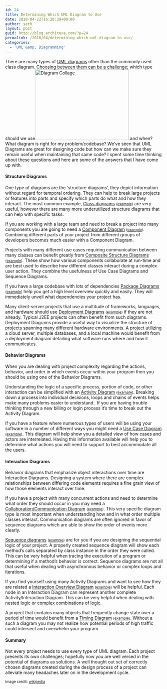 ```yaml
---
id: 24
title: Determining Which UML Diagram to Use
date: 2010-04-22T16:20:29+00:00
author: seth
layout: post
guid: http://blog.architexa.com/?p=24
permalink: /2010/04/determining-which-uml-diagram-to-use/
categories:
  - 'UML &amp; Diagramming'
---
```

<!--S-ButtonZ 1.1.5 Start-->

<div style="float: left; width: 42px; padding-right: 10px; margin: 0 -52px 0 0; position: relative; left: -62px; top: 8px">
</div>

<!--S-ButtonZ 1.1.5 End-->

There are many types of <a href="http://www.agilemodeling.com/essays/umlDiagrams.htm" target="_blank">UML diagrams</a> other than the commonly used class diagram. Choosing between them can be a challenge; which type should we use<a rel="wp-prettyPhoto" href="{{site.baseurl}}/assets/uploads/2010/04/UML_Diagrams.jpg"><img class="size-medium wp-image-25 alignright" title="UML_Diagrams" src="{{site.baseurl}}/assets/uploads/2010/04/UML_Diagrams-300x225.jpg" alt="Diagram Collage" width="300" height="225" srcset="{{site.baseurl}}/assets/uploads/2010/04/UML_Diagrams-300x225.jpg 300w, {{site.baseurl}}/assets/uploads/2010/04/UML_Diagrams.jpg 420w" sizes="(max-width: 300px) 100vw, 300px" /></a> and when? What diagram is right for my problem/codebase? We&#8217;ve seen that UML Diagrams are great for designing code but how can we make sure they remain useful when maintaining that same code? I spent some time thinking about these questions and here are some of the answers that I have come up with.

#### Structure Diagrams

One type of diagrams are the &#8216;structure diagrams&#8217;, they depict information without regard for temporal ordering. They can help to break large projects or features into parts and specify which parts do what and how they interact. The most common example, <a href="http://en.wikipedia.org/wiki/Class_diagram" target="_blank">Class diagrams</a> <small>(<a rel="wp-prettyPhoto" href="{{site.baseurl}}/assets/uploads/2010/04/classUML.png">example</a>)</small> are very useful, however there are many more underutilized structure diagrams that can help with specific tasks.
  
<!--more-->

If you are working with a large team and need to break a project into many components you are going to need a <a href="http://en.wikipedia.org/wiki/Component_diagram" target="_blank">Component Diagram</a> <small>(<a rel="wp-prettyPhoto" href="{{site.baseurl}}/assets/uploads/2010/04/Component-4.png">example</a>)</small>. Combining different parts of your project from different groups of developers becomes much easier with a Component Diagram.

Projects with many different use cases requiring communication between many classes can benefit greatly from <a href="http://en.wikipedia.org/wiki/Composite_structure_diagram" target="_blank">Composite Structure Diagrams</a> <small>(<a rel="wp-prettyPhoto" href="{{site.baseurl}}/assets/uploads/2010/04/Composite_Structure_Diagram.png">example</a>)</small>. These show how various components collaborate at run-time and are best used to describe how different classes interact during a complex user action. They combine the usefulness of Use Case Diagrams and Sequence Diagrams.

If you have a large codebase with lots of dependencies <a href="http://en.wikipedia.org/wiki/Package_diagram" target="_blank">Package Diagrams</a> <small>(<a rel="wp-prettyPhoto" href="{{site.baseurl}}/assets/uploads/2010/04/Package_import-1.png">example</a>)</small> help you get a high level overview quickly and easily. They will immediately unveil what dependencies your project has.

Many client-server projects that use a multitude of frameworks, languages, and hardware should use <a href="http://en.wikipedia.org/wiki/Deployment_diagram" target="_blank">Deployment Diagrams</a> <small>(<a rel="wp-prettyPhoto" href="{{site.baseurl}}/assets/uploads/2010/04/UML_Diagramme_Deploiement.gif">example</a>)</small> if they are not already. Typical J2EE projects can often benefit from such diagrams. Deployment Diagrams provide a useful way to visualize the structure of projects spanning many different hardware environments. A project utilizing a cloud server, multiple databases, and a local machine would benefit from a deployment diagram detailing what software runs where and how it communicates.

#### Behavior Diagrams

When you are dealing with project complexity regarding the actions, behavior, and order in which events occur within your program then you should be using one of the Behavior Diagrams.

Understanding the logic of a specific process, portion of code, or other interaction can be simplified with an <a href="http://en.wikipedia.org/wiki/Activity_diagram" target="_blank">Activity Diagram</a> <small>(<a rel="wp-prettyPhoto" href="{{site.baseurl}}/assets/uploads/2010/04/678px-Activity_Diagram_1.jpg">example</a>)</small>. Breaking down a process into individual decisions, loops and chains of events helps make many problems easier to understand.  If you are having trouble thinking through a new billing or login process it’s time to break out the Activity Diagram.

If you have a feature where numerous types of users will be using your software in a number of different ways you might need a <a href="http://en.wikipedia.org/wiki/Use_case_diagram" target="_blank">Use Case Diagram</a> <small>(<a rel="wp-prettyPhoto" href="{{site.baseurl}}/assets/uploads/2010/04/UML_Use_Case_diagram.png">example</a>)</small>. This diagram will help show you a detailed view of how cases and actors are interrelated. Having this information available will help you to determine what actions you will need to support to best accommodate all the users.

#### Interaction Diagrams

Behavior diagrams that emphasize object interactions over time are Interaction Diagrams. Designing a system where there are complex relationships between differing code elements requires a fine grain view of how those elements interact over time.

If you have a project with many concurrent actions and need to determine what order they should occur in you may need a <a href="http://en.wikipedia.org/wiki/Communication_diagram" target="_blank">Collaboration/Communication Diagram</a> <small>(<a rel="wp-prettyPhoto" href="{{site.baseurl}}/assets/uploads/2010/04/Kommunikations_diagramm-5.png">example</a>)</small>. This very specific diagram type is most important when understanding how and in what order multiple classes interact. Communication diagrams are often ignored in favor of sequence diagrams which are able to show the order of events more clearly.

<a href="http://en.wikipedia.org/wiki/Sequence_diagram" target="_blank">Sequence diagrams</a> <small>(<a rel="wp-prettyPhoto" href="{{site.baseurl}}/assets/uploads/2010/04/Restaurant-UML-SEQ.gif">example</a>)</small> are for you if you are designing the sequential logic of your project. A properly created sequence diagram will show each method’s calls separated by class instance in the order they were called. This can be very helpful when tracing the execution of a program or determining if a method’s behavior is correct. Sequence diagrams are not all that useful when dealing with asynchronous behavior or complex loops and iterations.

If you find yourself using many Activity Diagrams and want to see how they are related a <a href="http://en.wikipedia.org/wiki/Interaction_overview_diagram" target="_blank">Interaction Overview Diagram</a> <small>(<a rel="wp-prettyPhoto" href="{{site.baseurl}}/assets/uploads/2010/04/interactionUML-1.png">example</a>)</small> will be helpful. Each node in an Interaction Diagram can represent another complete Activity/Interaction Diagram. This can be very helpful when dealing with nested logic or complex combinations of logic.

A project that contains many objects that frequently change state over a period of time would benefit from a <a href="http://en.wikipedia.org/wiki/Timing_diagram_(Unified_Modeling_Language)" target="_blank">Timing Diagram</a> <small>(<a rel="wp-prettyPhoto" href="{{site.baseurl}}/assets/uploads/2010/04/example-of-a-timing-diagram.png">example</a>)</small>. Without a such a diagram you may not realize how potential periods of high traffic could intersect and overwhelm your program.

#### Summary

Not every project needs to use every type of UML diagram. Each project presents its own challenges; hopefully now you are well versed in the potential of diagrams as solutions. A well thought out set of correctly chosen diagrams created during the design process of a project can alleviate many headaches later on in the development cycle.

<small>Image credit: <a href="http://en.wikipedia.org/wiki/File:UML_Diagrams.jpg" target="_blank">wikipedia</a></small>

<div style="clear:both;">
  &nbsp;
</div>